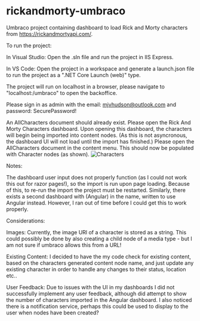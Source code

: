 # rickandmorty-umbraco
Umbraco project containing dashboard to load Rick and Morty characters from https://rickandmortyapi.com/.

To run the project:

In Visual Studio: Open the .sln file and run the project in IIS Express.

In VS Code: Open the project in a workspace and generate a launch.json file to run the project as a ".NET Core Launch (web)" type.

The project will run on localhost in a browser, please navigate to "localhost:<port>/umbraco" to open the backoffice.

Please sign in as admin with the email: mjvhudson@outlook.com and password: SecurePassword!

An AllCharacters document should already exist. Please open the Rick And Morty Characters dashboard. Upon opening this dashboard, the characters will begin being imported into content nodes. (As this is not asyncronous, the dashboard UI will not load until the import has finished.)
Please open the AllCharacters document in the content menu. This should now be populated with Character nodes (as shown).
![Characters](https://github.com/mjvhudson/rickandmorty-umbraco/assets/72444915/4f4ab202-d287-4ba8-92e5-6eee3a56574d)

Notes:

The dashboard user input does not properly function (as I could not work this out for razor pages!), so the import is run upon page loading. Because of this, to re-run the import the project must be restarted.
Similarly, there exists a second dashboard with (Angular) in the name, written to use Angular instead. However, I ran out of time before I could get this to work properly.

Considerations:

Images: Currently, the image URl of a character is stored as a string. This could possibly be done by also creating a child node of a media type - but I am not sure if umbraco allows this from a URL!

Existing Content: I decided to have the my code check for existing content, based on the characters generated content node name, and just update any existing character in order to handle any changes to their status, location etc..

User Feedback: Due to issues with the UI in my dashboards I did not successfully implement any user feedback, although did attempt to show the number of characters imported in the Angular dashboard.
I also noticed there is a notification service, perhaps this could be used to display to the user when nodes have been created?

